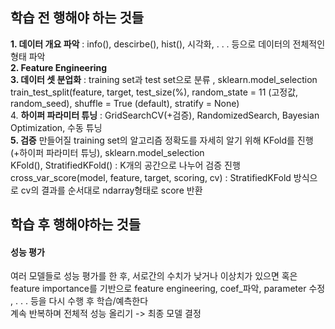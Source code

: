 ## **학습 전 행해야 하는 것들**
**1. 데이터 개요 파악** : info(), descirbe(), hist(), 시각화, . . . 등으로 데이터의 전체적인 형태 파악 </br>
**2. Feature Engineering** </br>
**3. 데이터 셋 분업화** : training set과 test set으로 분류 , sklearn.model_selection </br>
train_test_split(feature, target, test_size(%), random_state = 11 (고정값, random_seed), shuffle = True (default), stratify = None)</br>
4. **하이퍼 파라미터 튜닝** : GridSearchCV(+검증), RandomizedSearch, Bayesian Optimization, 수동 튜닝 </br>
**5. 검증** 
만들어질 training set의 알고리즘 정확도를 자세히 알기 위해 KFold를 진행(+하이퍼 파라미터 튜닝), sklearn.model_selection</br>
KFold(), StratifiedKFold() : K개의 공간으로 나누어 검증 진행 </br>
cross_var_score(model, feature, target, scoring, cv) : StratifiedKFold 방식으로 cv의 결과를 순서대로 ndarray형태로 score 반환 </br>
## **학습 후 행해야하는 것들**

#### **성능 평가**
여러 모델들로 성능 평가를 한 후, 서로간의 수치가 낮거나 이상치가 있으면 혹은 feature importance를 기반으로 feature engineering, coef_파악, parameter 수정 , . . . 등을 다시 수행 후 학습/예측한다 </br>
계속 반복하며 전체적 성능 올리기 -> 최종 모델 결정